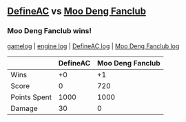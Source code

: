 ## [DefineAC](<../../DefineAC/README.md>) vs [Moo Deng Fanclub](<../../Moo Deng Fanclub/README.md>)
### Moo Deng Fanclub wins!

[gamelog](<gamelog.json>) | [engine log](<engine>) | [DefineAC log](<DefineAC>) | [Moo Deng Fanclub log](<Moo Deng Fanclub>)

|              | DefineAC | Moo Deng Fanclub |
| ------------ | -------- | ---------------- |
| Wins         |       +0 |               +1 |
| Score        |        0 |              720 |
| Points Spent |     1000 |             1000 |
| Damage       |       30 |                0 |
